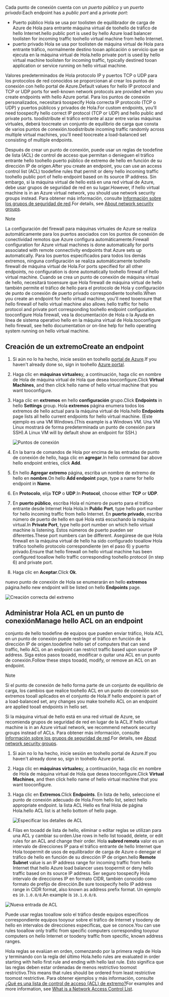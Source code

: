 
<span data-ttu-id="57de1-101">Cada punto de conexión cuenta con un *puerto público* y un *puerto privado*:</span><span class="sxs-lookup"><span data-stu-id="57de1-101">Each endpoint has a *public port* and a *private port*:</span></span>

* <span data-ttu-id="57de1-102">Puerto público Hola se usa por toolisten de equilibrador de carga de Azure de Hola para entrante máquina virtual de toohello de tráfico de hello Internet.</span><span class="sxs-lookup"><span data-stu-id="57de1-102">hello public port is used by hello Azure load balancer toolisten for incoming traffic toohello virtual machine from hello Internet.</span></span>
* <span data-ttu-id="57de1-103">puerto privado Hola se usa por toolisten de máquina virtual de Hola para entrante tráfico, normalmente destino tooan aplicación o servicio que se ejecuta en la máquina virtual de Hola.</span><span class="sxs-lookup"><span data-stu-id="57de1-103">hello private port is used by hello virtual machine toolisten for incoming traffic, typically destined tooan application or service running on hello virtual machine.</span></span>

<span data-ttu-id="57de1-104">Valores predeterminados de Hola protocolo IP y puertos TCP o UDP para los protocolos de red conocidos se proporcionan al crear los puntos de conexión con hello portal de Azure.</span><span class="sxs-lookup"><span data-stu-id="57de1-104">Default values for hello IP protocol and TCP or UDP ports for well-known network protocols are provided when you create endpoints with hello Azure portal.</span></span> <span data-ttu-id="57de1-105">Para los puntos de conexión personalizados, necesitará toospecify Hola correcta IP protocolo (TCP o UDP) y puertos públicos y privados de Hola.</span><span class="sxs-lookup"><span data-stu-id="57de1-105">For custom endpoints, you'll need toospecify hello correct IP protocol (TCP or UDP) and hello public and private ports.</span></span> <span data-ttu-id="57de1-106">toodistribute el tráfico entrante al azar entre varias máquinas virtuales, deberá toocreate un conjunto de equilibrio de carga que consta de varios puntos de conexión.</span><span class="sxs-lookup"><span data-stu-id="57de1-106">toodistribute incoming traffic randomly across multiple virtual machines, you'll need toocreate a load-balanced set consisting of multiple endpoints.</span></span>

<span data-ttu-id="57de1-107">Después de crear un punto de conexión, puede usar un reglas de toodefine de lista (ACL) de control de acceso que permitan o denieguen el tráfico entrante hello toohello puerto público de extremo de hello en función de su dirección IP de origen.</span><span class="sxs-lookup"><span data-stu-id="57de1-107">After you create an endpoint, you can use an access control list (ACL) toodefine rules that permit or deny hello incoming traffic toohello public port of hello endpoint based on its source IP address.</span></span> <span data-ttu-id="57de1-108">Sin embargo, si la máquina virtual de hello está en una red virtual de Azure, debe usar grupos de seguridad de red en su lugar.</span><span class="sxs-lookup"><span data-stu-id="57de1-108">However, if hello virtual machine is in an Azure virtual network, you should use network security groups instead.</span></span> <span data-ttu-id="57de1-109">Para obtener más información, consulte [Información sobre los grupos de seguridad de red](../articles/virtual-network/virtual-networks-nsg.md).</span><span class="sxs-lookup"><span data-stu-id="57de1-109">For details, see [About network security groups](../articles/virtual-network/virtual-networks-nsg.md).</span></span>

> [!NOTE]
> <span data-ttu-id="57de1-110">La configuración del firewall para máquinas virtuales de Azure se realiza automáticamente para los puertos asociados con los puntos de conexión de conectividad remotos que Azure configura automáticamente.</span><span class="sxs-lookup"><span data-stu-id="57de1-110">Firewall configuration for Azure virtual machines is done automatically for ports associated with remote connectivity endpoints that Azure sets up automatically.</span></span> <span data-ttu-id="57de1-111">Para los puertos especificados para todos los demás extremos, ninguna configuración se realiza automáticamente toohello firewall de máquina virtual de Hola.</span><span class="sxs-lookup"><span data-stu-id="57de1-111">For ports specified for all other endpoints, no configuration is done automatically toohello firewall of hello virtual machine.</span></span> <span data-ttu-id="57de1-112">Cuando se crea un punto de conexión de máquina virtual de hello, necesitará tooensure que Hola firewall de máquina virtual de hello también permite el tráfico de hello para el protocolo de Hola y configuración de punto de conexión de puerto privado correspondiente toohello.</span><span class="sxs-lookup"><span data-stu-id="57de1-112">When you create an endpoint for hello virtual machine, you'll need tooensure that hello firewall of hello virtual machine also allows hello traffic for hello protocol and private port corresponding toohello endpoint configuration.</span></span> <span data-ttu-id="57de1-113">tooconfigure Hola firewall, vea la documentación de Hola o la Ayuda en línea de sistema operativo hello en la máquina virtual de Hola.</span><span class="sxs-lookup"><span data-stu-id="57de1-113">tooconfigure hello firewall, see hello documentation or on-line help for hello operating system running on hello virtual machine.</span></span>
>
>

## <a name="create-an-endpoint"></a><span data-ttu-id="57de1-114">Creación de un extremo</span><span class="sxs-lookup"><span data-stu-id="57de1-114">Create an endpoint</span></span>
1. <span data-ttu-id="57de1-115">Si aún no lo ha hecho, inicie sesión en toohello [portal de Azure](https://portal.azure.com).</span><span class="sxs-lookup"><span data-stu-id="57de1-115">If you haven't already done so, sign in toohello [Azure portal](https://portal.azure.com).</span></span>
2. <span data-ttu-id="57de1-116">Haga clic en **máquinas virtuales**y, a continuación, haga clic en nombre de Hola de máquina virtual de Hola que desea tooconfigure.</span><span class="sxs-lookup"><span data-stu-id="57de1-116">Click **Virtual Machines**, and then click hello name of hello virtual machine that you want tooconfigure.</span></span>
3. <span data-ttu-id="57de1-117">Haga clic en **extremos** en hello **configuración** grupo.</span><span class="sxs-lookup"><span data-stu-id="57de1-117">Click **Endpoints** in hello **Settings** group.</span></span> <span data-ttu-id="57de1-118">Hola **extremos** página enumera todos los extremos de hello actual para la máquina virtual de Hola.</span><span class="sxs-lookup"><span data-stu-id="57de1-118">hello **Endpoints** page lists all hello current endpoints for hello virtual machine.</span></span> <span data-ttu-id="57de1-119">(Este ejemplo es una VM Windows.</span><span class="sxs-lookup"><span data-stu-id="57de1-119">(This example is a Windows VM.</span></span> <span data-ttu-id="57de1-120">Una VM Linux mostrará de forma predeterminada un punto de conexión para SSH).</span><span class="sxs-lookup"><span data-stu-id="57de1-120">A Linux VM will by default show an endpoint for SSH.)</span></span>

   <!-- ![Endpoints](./media/virtual-machines-common-classic-setup-endpoints/endpointswindows.png) -->
   ![Puntos de conexión](./media/virtual-machines-common-classic-setup-endpoints/endpointsblade.png)

4. <span data-ttu-id="57de1-122">En la barra de comandos de Hola por encima de las entradas de punto de conexión de hello, haga clic en **agregar**.</span><span class="sxs-lookup"><span data-stu-id="57de1-122">In hello command bar above hello endpoint entries, click **Add**.</span></span>
5. <span data-ttu-id="57de1-123">En hello **Agregar extremo** página, escriba un nombre de extremo de hello en **nombre**.</span><span class="sxs-lookup"><span data-stu-id="57de1-123">On hello **Add endpoint** page, type a name for hello endpoint in **Name**.</span></span>
6. <span data-ttu-id="57de1-124">En **Protocolo**, elija **TCP** o **UDP**.</span><span class="sxs-lookup"><span data-stu-id="57de1-124">In **Protocol**, choose either **TCP** or **UDP**.</span></span>
7. <span data-ttu-id="57de1-125">En **puerto público**, escriba Hola el número de puerto para el tráfico entrante desde Internet Hola Hola.</span><span class="sxs-lookup"><span data-stu-id="57de1-125">In **Public Port**, type hello port number for hello incoming traffic from hello Internet.</span></span> <span data-ttu-id="57de1-126">En **puerto privado**, escriba número de puerto de hello en qué Hola está escuchando la máquina virtual.</span><span class="sxs-lookup"><span data-stu-id="57de1-126">In **Private Port**, type hello port number on which hello virtual machine is listening.</span></span> <span data-ttu-id="57de1-127">Estos números de puerto pueden ser diferentes.</span><span class="sxs-lookup"><span data-stu-id="57de1-127">These port numbers can be different.</span></span> <span data-ttu-id="57de1-128">Asegúrese de que Hola firewall en la máquina virtual de hello ha sido configurado tooallow Hola tráfico toohello protocolo correspondiente (en el paso 6) y puerto privado.</span><span class="sxs-lookup"><span data-stu-id="57de1-128">Ensure that hello firewall on hello virtual machine has been configured tooallow hello traffic corresponding toohello protocol (in step 6) and private port.</span></span>
10. <span data-ttu-id="57de1-129">Haga clic en **Aceptar**.</span><span class="sxs-lookup"><span data-stu-id="57de1-129">Click **Ok**.</span></span>

<span data-ttu-id="57de1-130">nuevo punto de conexión de Hola se enumerarán en hello **extremos** página.</span><span class="sxs-lookup"><span data-stu-id="57de1-130">hello new endpoint will be listed on hello **Endpoints** page.</span></span>

![Creación correcta del extremo](./media/virtual-machines-common-classic-setup-endpoints/endpointcreated.png)

## <a name="manage-hello-acl-on-an-endpoint"></a><span data-ttu-id="57de1-132">Administrar Hola ACL en un punto de conexión</span><span class="sxs-lookup"><span data-stu-id="57de1-132">Manage hello ACL on an endpoint</span></span>
<span data-ttu-id="57de1-133">conjunto de hello toodefine de equipos que pueden enviar tráfico, Hola ACL en un punto de conexión puede restringir el tráfico en función de la dirección IP de origen.</span><span class="sxs-lookup"><span data-stu-id="57de1-133">toodefine hello set of computers that can send traffic, hello ACL on an endpoint can restrict traffic based upon source IP address.</span></span> <span data-ttu-id="57de1-134">Siga estos pasos tooadd, modificar o quitar una ACL en un punto de conexión.</span><span class="sxs-lookup"><span data-stu-id="57de1-134">Follow these steps tooadd, modify, or remove an ACL on an endpoint.</span></span>

> [!NOTE]
> <span data-ttu-id="57de1-135">Si el punto de conexión de hello forma parte de un conjunto de equilibrio de carga, los cambios que realice toohello ACL en un punto de conexión son extremos tooall aplicados en el conjunto de Hola.</span><span class="sxs-lookup"><span data-stu-id="57de1-135">If hello endpoint is part of a load-balanced set, any changes you make toohello ACL on an endpoint are applied tooall endpoints in hello set.</span></span>
>
>

<span data-ttu-id="57de1-136">Si la máquina virtual de hello está en una red virtual de Azure, se recomienda grupos de seguridad de red en lugar de la ACL.</span><span class="sxs-lookup"><span data-stu-id="57de1-136">If hello virtual machine is in an Azure virtual network, we recommend network security groups instead of ACLs.</span></span> <span data-ttu-id="57de1-137">Para obtener más información, consulte [Información sobre los grupos de seguridad de red](../articles/virtual-network/virtual-networks-nsg.md).</span><span class="sxs-lookup"><span data-stu-id="57de1-137">For details, see [About network security groups](../articles/virtual-network/virtual-networks-nsg.md).</span></span>

1. <span data-ttu-id="57de1-138">Si aún no lo ha hecho, inicie sesión en toohello portal de Azure.</span><span class="sxs-lookup"><span data-stu-id="57de1-138">If you haven't already done so, sign in toohello Azure portal.</span></span>
2. <span data-ttu-id="57de1-139">Haga clic en **máquinas virtuales**y, a continuación, haga clic en nombre de Hola de máquina virtual de Hola que desea tooconfigure.</span><span class="sxs-lookup"><span data-stu-id="57de1-139">Click **Virtual Machines**, and then click hello name of hello virtual machine that you want tooconfigure.</span></span>
3. <span data-ttu-id="57de1-140">Haga clic en **Extremos**.</span><span class="sxs-lookup"><span data-stu-id="57de1-140">Click **Endpoints**.</span></span> <span data-ttu-id="57de1-141">En lista de hello, seleccione el punto de conexión adecuado de Hola.</span><span class="sxs-lookup"><span data-stu-id="57de1-141">From hello list, select hello appropriate endpoint.</span></span> <span data-ttu-id="57de1-142">la lista ACL Hello es final Hola de página Hola.</span><span class="sxs-lookup"><span data-stu-id="57de1-142">hello ACL list is at hello bottom of hello page.</span></span>

   ![Especificar los detalles de ACL](./media/virtual-machines-common-classic-setup-endpoints/aclpreentry.png)

4. <span data-ttu-id="57de1-144">Filas en tooadd de lista de hello, eliminar o editar reglas se utilizan para una ACL y cambiar su orden.</span><span class="sxs-lookup"><span data-stu-id="57de1-144">Use rows in hello list tooadd, delete, or edit rules for an ACL and change their order.</span></span> <span data-ttu-id="57de1-145">Hola **subred remota** valor es un intervalo de direcciones IP para el tráfico entrante de hello Internet que Hola toopermit de usos de equilibrador de carga de Azure o denegar el tráfico de hello en función de su dirección IP de origen.</span><span class="sxs-lookup"><span data-stu-id="57de1-145">hello **Remote Subnet** value is an IP address range for incoming traffic from hello Internet that hello Azure load balancer uses toopermit or deny hello traffic based on its source IP address.</span></span> <span data-ttu-id="57de1-146">Ser seguro toospecify Hola intervalo de direcciones IP en formato CIDR, también conocido como formato de prefijo de dirección.</span><span class="sxs-lookup"><span data-stu-id="57de1-146">Be sure toospecify hello IP address range in CIDR format, also known as address prefix format.</span></span> <span data-ttu-id="57de1-147">Un ejemplo es `10.1.0.0/8`.</span><span class="sxs-lookup"><span data-stu-id="57de1-147">An example is `10.1.0.0/8`.</span></span>

 ![Nueva entrada de ACL](./media/virtual-machines-common-classic-setup-endpoints/newaclentry.png)


<span data-ttu-id="57de1-149">Puede usar reglas tooallow solo el tráfico desde equipos específicos correspondiente equipos tooyour sobre el tráfico de Internet y toodeny de hello en intervalos de direcciones específicas, que se conoce.</span><span class="sxs-lookup"><span data-stu-id="57de1-149">You can use rules tooallow only traffic from specific computers corresponding tooyour computers on hello Internet or toodeny traffic from specific, known address ranges.</span></span>

<span data-ttu-id="57de1-150">Hola reglas se evalúan en orden, comenzando por la primera regla de Hola y terminando con la regla del último Hola.</span><span class="sxs-lookup"><span data-stu-id="57de1-150">hello rules are evaluated in order starting with hello first rule and ending with hello last rule.</span></span> <span data-ttu-id="57de1-151">Esto significa que las reglas deben estar ordenadas de menos restrictivo toomost restrictivo.</span><span class="sxs-lookup"><span data-stu-id="57de1-151">This means that rules should be ordered from least restrictive toomost restrictive.</span></span> <span data-ttu-id="57de1-152">Para obtener ejemplos y más información, consulte [¿Qué es una lista de control de acceso (ACL) de extremo?](../articles/virtual-network/virtual-networks-acl.md)</span><span class="sxs-lookup"><span data-stu-id="57de1-152">For examples and more information, see [What is a Network Access Control List](../articles/virtual-network/virtual-networks-acl.md).</span></span>
